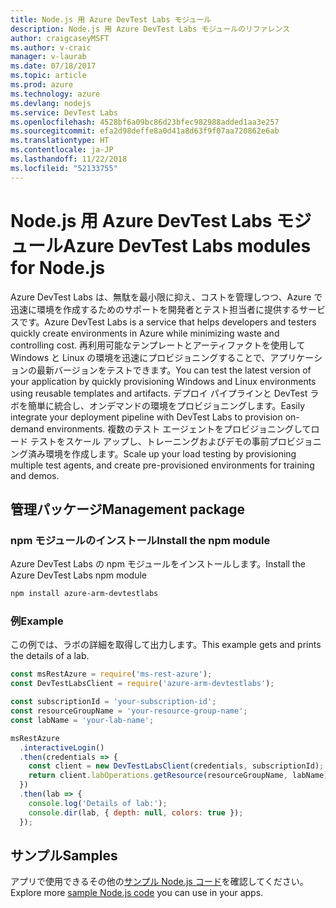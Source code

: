 ```yaml
---
title: Node.js 用 Azure DevTest Labs モジュール
description: Node.js 用 Azure DevTest Labs モジュールのリファレンス
author: craigcaseyMSFT
ms.author: v-craic
manager: v-laurab
ms.date: 07/18/2017
ms.topic: article
ms.prod: azure
ms.technology: azure
ms.devlang: nodejs
ms.service: DevTest Labs
ms.openlocfilehash: 4528bf6a09bc86d23bfec982988added1aa3e257
ms.sourcegitcommit: efa2d98deffe8a0d41a8d63f9f07aa720862e6ab
ms.translationtype: HT
ms.contentlocale: ja-JP
ms.lasthandoff: 11/22/2018
ms.locfileid: "52133755"
---
```

# <a name="azure-devtest-labs-modules-for-nodejs"></a><span data-ttu-id="0e496-103">Node.js 用 Azure DevTest Labs モジュール</span><span class="sxs-lookup"><span data-stu-id="0e496-103">Azure DevTest Labs modules for Node.js</span></span>

<span data-ttu-id="0e496-104">Azure DevTest Labs は、無駄を最小限に抑え、コストを管理しつつ、Azure で迅速に環境を作成するためのサポートを開発者とテスト担当者に提供するサービスです。</span><span class="sxs-lookup"><span data-stu-id="0e496-104">Azure DevTest Labs is a service that helps developers and testers quickly create environments in Azure while minimizing waste and controlling cost.</span></span> <span data-ttu-id="0e496-105">再利用可能なテンプレートとアーティファクトを使用して Windows と Linux の環境を迅速にプロビジョニングすることで、アプリケーションの最新バージョンをテストできます。</span><span class="sxs-lookup"><span data-stu-id="0e496-105">You can test the latest version of your application by quickly provisioning Windows and Linux environments using reusable templates and artifacts.</span></span> <span data-ttu-id="0e496-106">デプロイ パイプラインと DevTest ラボを簡単に統合し、オンデマンドの環境をプロビジョニングします。</span><span class="sxs-lookup"><span data-stu-id="0e496-106">Easily integrate your deployment pipeline with DevTest Labs to provision on-demand environments.</span></span> <span data-ttu-id="0e496-107">複数のテスト エージェントをプロビジョニングしてロード テストをスケール アップし、トレーニングおよびデモの事前プロビジョニング済み環境を作成します。</span><span class="sxs-lookup"><span data-stu-id="0e496-107">Scale up your load testing by provisioning multiple test agents, and create pre-provisioned environments for training and demos.</span></span>

## <a name="management-package"></a><span data-ttu-id="0e496-108">管理パッケージ</span><span class="sxs-lookup"><span data-stu-id="0e496-108">Management package</span></span>

### <a name="install-the-npm-module"></a><span data-ttu-id="0e496-109">npm モジュールのインストール</span><span class="sxs-lookup"><span data-stu-id="0e496-109">Install the npm module</span></span>

<span data-ttu-id="0e496-110">Azure DevTest Labs の npm モジュールをインストールします。</span><span class="sxs-lookup"><span data-stu-id="0e496-110">Install the Azure DevTest Labs npm module</span></span>

```bash
npm install azure-arm-devtestlabs
```

### <a name="example"></a><span data-ttu-id="0e496-111">例</span><span class="sxs-lookup"><span data-stu-id="0e496-111">Example</span></span>

<span data-ttu-id="0e496-112">この例では、ラボの詳細を取得して出力します。</span><span class="sxs-lookup"><span data-stu-id="0e496-112">This example gets and prints the details of a lab.</span></span>

```javascript
const msRestAzure = require('ms-rest-azure');
const DevTestLabsClient = require('azure-arm-devtestlabs');

const subscriptionId = 'your-subscription-id';
const resourceGroupName = 'your-resource-group-name';
const labName = 'your-lab-name';

msRestAzure
  .interactiveLogin()
  .then(credentials => {
    const client = new DevTestLabsClient(credentials, subscriptionId);
    return client.labOperations.getResource(resourceGroupName, labName);
  })
  .then(lab => {
    console.log('Details of lab:');
    console.dir(lab, { depth: null, colors: true });
  });
```

## <a name="samples"></a><span data-ttu-id="0e496-113">サンプル</span><span class="sxs-lookup"><span data-stu-id="0e496-113">Samples</span></span>

<span data-ttu-id="0e496-114">アプリで使用できるその他の[サンプル Node.js コード](https://azure.microsoft.com/resources/samples/?platform=nodejs)を確認してください。</span><span class="sxs-lookup"><span data-stu-id="0e496-114">Explore more [sample Node.js code](https://azure.microsoft.com/resources/samples/?platform=nodejs) you can use in your apps.</span></span>
